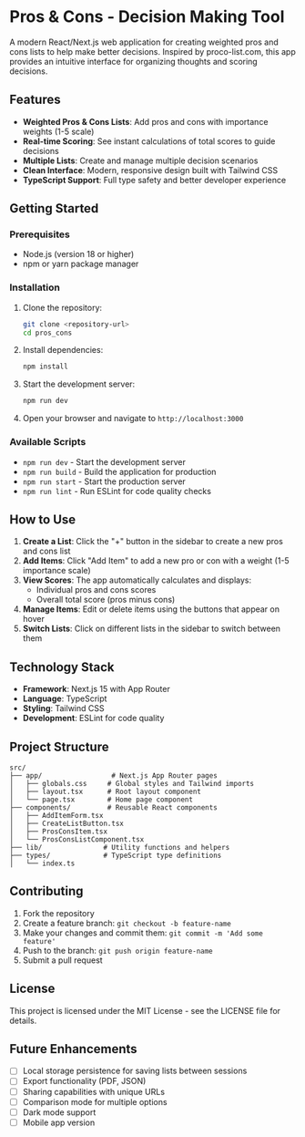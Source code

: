 # Pros & Cons - Decision Making Tool

A modern React/Next.js web application for creating weighted pros and cons lists to help make better decisions. Inspired by proco-list.com, this app provides an intuitive interface for organizing thoughts and scoring decisions.

## Features

- **Weighted Pros & Cons Lists**: Add pros and cons with importance weights (1-5 scale)
- **Real-time Scoring**: See instant calculations of total scores to guide decisions
- **Multiple Lists**: Create and manage multiple decision scenarios
- **Clean Interface**: Modern, responsive design built with Tailwind CSS
- **TypeScript Support**: Full type safety and better developer experience

## Getting Started

### Prerequisites

- Node.js (version 18 or higher)
- npm or yarn package manager

### Installation

1. Clone the repository:
   ```bash
   git clone <repository-url>
   cd pros_cons
   ```

2. Install dependencies:
   ```bash
   npm install
   ```

3. Start the development server:
   ```bash
   npm run dev
   ```

4. Open your browser and navigate to `http://localhost:3000`

### Available Scripts

- `npm run dev` - Start the development server
- `npm run build` - Build the application for production
- `npm run start` - Start the production server
- `npm run lint` - Run ESLint for code quality checks

## How to Use

1. **Create a List**: Click the "+" button in the sidebar to create a new pros and cons list
2. **Add Items**: Click "Add Item" to add a new pro or con with a weight (1-5 importance scale)
3. **View Scores**: The app automatically calculates and displays:
   - Individual pros and cons scores
   - Overall total score (pros minus cons)
4. **Manage Items**: Edit or delete items using the buttons that appear on hover
5. **Switch Lists**: Click on different lists in the sidebar to switch between them

## Technology Stack

- **Framework**: Next.js 15 with App Router
- **Language**: TypeScript
- **Styling**: Tailwind CSS
- **Development**: ESLint for code quality

## Project Structure

```
src/
├── app/                 # Next.js App Router pages
│   ├── globals.css     # Global styles and Tailwind imports
│   ├── layout.tsx      # Root layout component
│   └── page.tsx        # Home page component
├── components/         # Reusable React components
│   ├── AddItemForm.tsx
│   ├── CreateListButton.tsx
│   ├── ProsConsItem.tsx
│   └── ProsConsListComponent.tsx
├── lib/               # Utility functions and helpers
├── types/             # TypeScript type definitions
│   └── index.ts
```

## Contributing

1. Fork the repository
2. Create a feature branch: `git checkout -b feature-name`
3. Make your changes and commit them: `git commit -m 'Add some feature'`
4. Push to the branch: `git push origin feature-name`
5. Submit a pull request

## License

This project is licensed under the MIT License - see the LICENSE file for details.

## Future Enhancements

- [ ] Local storage persistence for saving lists between sessions
- [ ] Export functionality (PDF, JSON)
- [ ] Sharing capabilities with unique URLs
- [ ] Comparison mode for multiple options
- [ ] Dark mode support
- [ ] Mobile app version